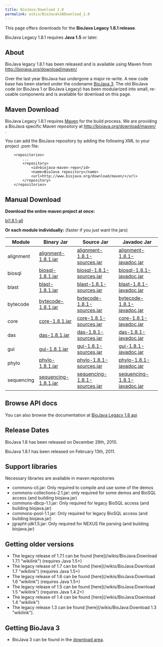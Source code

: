 ```yaml
---
title: BioJava:Download 1.8
permalink: wikis/BioJava%3ADownload_1.8
---
```


This page offers downloads for the <b>BioJava Legacy 1.8.1 release</b>.

BioJava Legacy 1.8.1 requires <b>Java 1.5</b> or later.

About
-----

BioJava legacy 1.8.1 has been released and is available using Maven from
<http://biojava.org/download/maven/>

Over the last year BioJava has undergone a major re-write. A new code
base has been started under the codename [BioJava
3](/wikis/BioJava:Download "wikilink"). The old BioJava code (or BioJava 1 or
BioJava Legacy) has been modularized into small, re-usable components
and is available for download on this page.

Maven Download
--------------

BioJava Legacy 1.8.1 requires [Maven](http://maven.apache.org/) for the
build process. We are providing a BioJava specific Maven repository at
<http://biojava.org/download/maven/> .

You can add the BioJava repository by adding the following XML to your
project .pom file:

        <repositories>
            ...
            <repository>
                <id>biojava-maven-repo</id>
                <name>BioJava repository</name>
                <url>http://www.biojava.org/download/maven/</url>           
            </repository>
        </repositories>

Manual Download
---------------

**Download the entire maven project at once:**

[bj1.8.1-all](http://biojava.org/download/bj1.8.1/bj1.8.1-all.tar.gz)

**Or each module individually:** (faster if you just want the jars)

| Module     | Binary Jar                                                                                                  | Source Jar                                                                                                                  | Javadoc Jar                                                                                                                 |
|------------|-------------------------------------------------------------------------------------------------------------|-----------------------------------------------------------------------------------------------------------------------------|-----------------------------------------------------------------------------------------------------------------------------|
| alignment  | [alignment-1.8.1.jar](http://biojava.org/download/maven/org/biojava/alignment/1.8.1/alignment-1.8.1.jar)    | [alignment-1.8.1-sources.jar](http://biojava.org/download/maven/org/biojava/alignment/1.8.1/alignment-1.8.1-sources.jar)    | [alignment-1.8.1-javadoc.jar](http://biojava.org/download/maven/org/biojava/alignment/1.8.1/alignment-1.8.1-javadoc.jar)    |
| biosql     | [biosql-1.8.1.jar](http://biojava.org/download/maven/org/biojava/biosql/1.8.1/biosql-1.8.1.jar)             | [biosql-1.8.1-sources.jar](http://biojava.org/download/maven/org/biojava/biosql/1.8.1/biosql-1.8.1-sources.jar)             | [biosql-1.8.1-javadoc.jar](http://biojava.org/download/maven/org/biojava/biosql/1.8.1/biosql-1.8.1-javadoc.jar)             |
| blast      | [blast-1.8.1.jar](http://biojava.org/download/maven/org/biojava/blast/1.8.1/blast-1.8.1.jar)                | [blast-1.8.1-sources.jar](http://biojava.org/download/maven/org/biojava/blast/1.8.1/blast-1.8.1-sources.jar)                | [blast-1.8.1-javadoc.jar](http://biojava.org/download/maven/org/biojava/blast/1.8.1/blast-1.8.1-javadoc.jar)                |
| bytecode   | [bytecode-1.8.1.jar](http://biojava.org/download/maven/org/biojava/bytecode/1.8.1/bytecode-1.8.1.jar)       | [bytecode-1.8.1-sources.jar](http://biojava.org/download/maven/org/biojava/bytecode/1.8.1/bytecode-1.8.1-sources.jar)       | [bytecode-1.8.1-javadoc.jar](http://biojava.org/download/maven/org/biojava/bytecode/1.8.1/bytecode-1.8.1-javadoc.jar)       |
| core       | [core-1.8.1.jar](http://biojava.org/download/maven/org/biojava/core/1.8.1/core-1.8.1.jar)                   | [core-1.8.1-sources.jar](http://biojava.org/download/maven/org/biojava/core/1.8.1/core-1.8.1-sources.jar)                   | [core-1.8.1-javadoc.jar](http://biojava.org/download/maven/org/biojava/core/1.8.1/core-1.8.1-javadoc.jar)                   |
| das        | [das-1.8.1.jar](http://biojava.org/download/maven/org/biojava/das/1.8.1/das-1.8.1.jar)                      | [das-1.8.1-sources.jar](http://biojava.org/download/maven/org/biojava/das/1.8.1/das-1.8.1-sources.jar)                      | [das-1.8.1-javadoc.jar](http://biojava.org/download/maven/org/biojava/das/1.8.1/das-1.8.1-javadoc.jar)                      |
| gui        | [gui-1.8.1.jar](http://biojava.org/download/maven/org/biojava/gui/1.8.1/gui-1.8.1.jar)                      | [gui-1.8.1-sources.jar](http://biojava.org/download/maven/org/biojava/gui/1.8.1/gui-1.8.1-sources.jar)                      | [gui-1.8.1-javadoc.jar](http://biojava.org/download/maven/org/biojava/gui/1.8.1/gui-1.8.1-javadoc.jar)                      |
| phylo      | [phylo-1.8.1.jar](http://biojava.org/download/maven/org/biojava/phylo/1.8.1/phylo-1.8.1.jar)                | [phylo-1.8.1-sources.jar](http://biojava.org/download/maven/org/biojava/phylo/1.8.1/phylo-1.8.1-sources.jar)                | [phylo-1.8.1-javadoc.jar](http://biojava.org/download/maven/org/biojava/phylo/1.8.1/phylo-1.8.1-javadoc.jar)                |
| sequencing | [sequencing-1.8.1.jar](http://biojava.org/download/maven/org/biojava/sequencing/1.8.1/sequencing-1.8.1.jar) | [sequencing-1.8.1-sources.jar](http://biojava.org/download/maven/org/biojava/sequencing/1.8.1/sequencing-1.8.1-sources.jar) | [sequencing-1.8.1-javadoc.jar](http://biojava.org/download/maven/org/biojava/sequencing/1.8.1/sequencing-1.8.1-javadoc.jar) |

Browse API docs
---------------

You can also browse the documentation at [BioJava Legacy 1.8
api](http://www.biojava.org/docs/api1.8/)

Release Dates
-------------

BioJava 1.8 has been released on December 28th, 2010.

BioJava 1.8.1 has been released on February 13th, 2011.

Support libraries
-----------------

Necessary libraries are available in maven repositories

-   commons-cli.jar: Only required to compile and use some of the demos
-   commons-collections-2.1.jar: only required for some demos and BioSQL
    access (and building biojava.jar)
-   commons-dbcp-1.1.jar: Only required for legacy BioSQL access (and
    building biojava.jar)
-   commons-pool-1.1.jar: Only required for legacy BioSQL access (and
    building biojava.jar)
-   jgrapht-jdk1.5.jar: Only required for NEXUS file parsing (and
    building biojava.jar)

Getting older versions
----------------------

-   The legacy release of 1.7.1 can be found
    [here](/wikis/BioJava:Download 1.7.1 "wikilink") (requires Java 1.5+)
-   The legacy release of 1.7 can be found
    [here](/wikis/BioJava:Download 1.7 "wikilink") (requires Java 1.5+)
-   The legacy release of 1.6 can be found
    [here](/wikis/BioJava:Download 1.6 "wikilink") (requires Java 1.5+)
-   The legacy release of 1.5 can be found
    [here](/wikis/BioJava:Download 1.5 "wikilink") (requires Java 1.4.2+)
-   The legacy release of 1.4 can be found
    [here](/wikis/BioJava:Download 1.4 "wikilink")
-   The legacy release 1.3 can be found
    [here](/wikis/BioJava:Download 1.3 "wikilink").

Getting BioJava 3
-----------------

-   BioJava 3 can be found in the [download
    area](http://www.biojava.org/download/).

